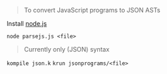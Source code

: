 > To convert JavaScript programs to JSON ASTs

Install [node.js](http://nodejs.org/)

`node parsejs.js <file>`

> Currently only (JSON) syntax

`kompile json.k`
`krun jsonprograms/<file>`
